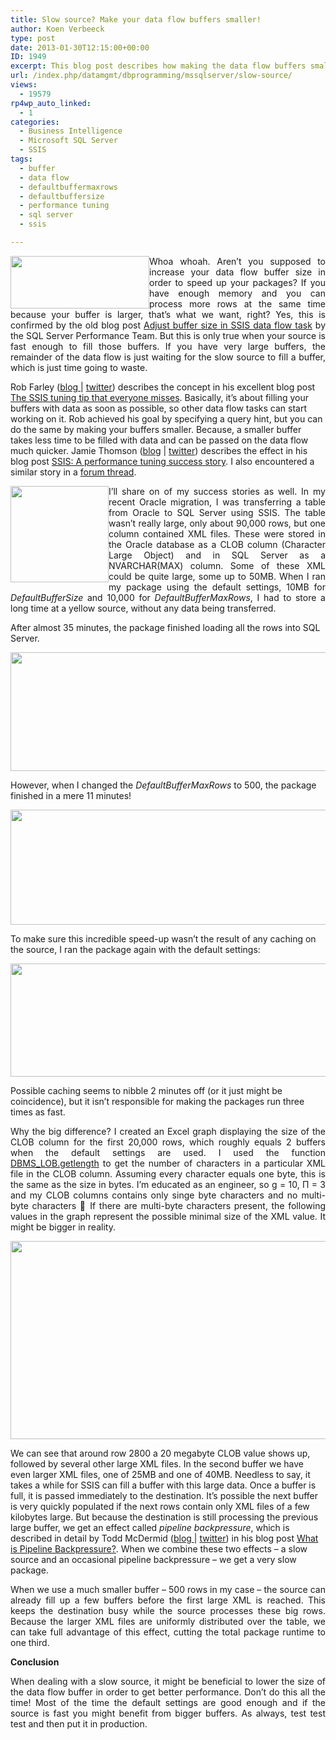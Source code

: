 ```yaml
---
title: Slow source? Make your data flow buffers smaller!
author: Koen Verbeeck
type: post
date: 2013-01-30T12:15:00+00:00
ID: 1949
excerpt: This blog post describes how making the data flow buffers smaller might give a performance boost in some scenarios.
url: /index.php/datamgmt/dbprogramming/mssqlserver/slow-source/
views:
  - 19579
rp4wp_auto_linked:
  - 1
categories:
  - Business Intelligence
  - Microsoft SQL Server
  - SSIS
tags:
  - buffer
  - data flow
  - defaultbuffermaxrows
  - defaultbuffersize
  - performance tuning
  - sql server
  - ssis

---
```

<p style="text-align: justify;">
  <a href="/media/users/koenverbeeck/SlowSource/PropertySettings.PNG?mtime=1359554797"><img style="float: left;" src="/wp-content/uploads/users/koenverbeeck/SlowSource/PropertySettings.PNG?mtime=1359554797" alt="" width="222" height="84" /></a>
</p>

<p style="text-align: justify;">
  Whoa whoah. Aren’t you supposed to increase your data flow buffer size in order to speed up your packages? If you have enough memory and you can process more rows at the same time because your buffer is larger, that’s what we want, right? Yes, this is confirmed by the old blog post <a href="http://blogs.msdn.com/b/sqlperf/archive/2007/05/11/adjust-buffer-size-in-ssis-data-flow-task.aspx">Adjust buffer size in SSIS data flow task</a> by the SQL Server Performance Team. But this is only true when your source is fast enough to fill those buffers. If you have very large buffers, the remainder of the data flow is just waiting for the slow source to fill a buffer, which is just time going to waste.
</p>

<span style="text-align: justify;">Rob Farley (</span><a style="text-align: justify;" href="http://sqlblog.com/blogs/rob_farley/default.aspx">blog </a><span style="text-align: justify;">| </span><a style="text-align: justify;" href="https://twitter.com/rob_farley">twitter</a><span style="text-align: justify;">) describes the concept in his excellent blog post </span><a style="text-align: justify;" href="http://sqlblog.com/blogs/rob_farley/archive/2011/02/17/the-ssis-tuning-tip-that-everyone-misses.aspx">The SSIS tuning tip that everyone misses</a><span style="text-align: justify;">. Basically, it’s about filling your buffers with data as soon as possible, so other data flow tasks can start working on it. Rob achieved his goal by specifying a query hint, but you can do the same by making your buffers smaller. Because, a smaller buffer takes less time to be filled with data and can be passed on the data flow much quicker. Jamie Thomson (</span><a style="text-align: justify;" href="http://sqlblog.com/blogs/jamie_thomson/default.aspx">blog</a> <span style="text-align: justify;">| </span><a style="text-align: justify;" href="https://twitter.com/jamiet">twitter</a><span style="text-align: justify;">) describes the effect in his blog post </span><a style="text-align: justify;" href="http://consultingblogs.emc.com/jamiethomson/archive/2007/12/18/SSIS_3A00_-A-performance-tuning-success-story.aspx">SSIS: A performance tuning success story</a><span style="text-align: justify;">. I also encountered a similar story in a </span><a style="text-align: justify;" href="http://www.sqlservercentral.com/Forums/Topic1404429-364-1.aspx#bm1404567">forum thread</a><span style="text-align: justify;">.</span>

<p style="text-align: justify;">
  <a href="/media/users/koenverbeeck/SlowSource/Pending.PNG?mtime=1359554789"><img style="float: left;" src="/wp-content/uploads/users/koenverbeeck/SlowSource/Pending.PNG?mtime=1359554789" alt="" width="157" height="154" /></a>
</p>

<p style="text-align: justify;">
  I’ll share on of my success stories as well. In my recent Oracle migration, I was transferring a table from Oracle to SQL Server using SSIS. The table wasn’t really large, only about 90,000 rows, but one column contained XML files. These were stored in the Oracle database as a CLOB column (Character Large Object) and in SQL Server as a NVARCHAR(MAX) column. Some of these XML could be quite large, some up to 50MB. When I ran my package using the default settings, 10MB for <em>DefaultBufferSize</em> and 10,000 for <em>DefaultBufferMaxRows</em>, I had to store a long time at a yellow source, without any data being transferred.
</p>

<span style="text-align: justify;">After almost 35 minutes, the package finished loading all the rows into SQL Server.</span>

<p style="text-align: justify;">
  <a style="text-align: center;" href="/media/users/koenverbeeck/SlowSource/Output1.PNG?mtime=1359554758"><img src="/wp-content/uploads/users/koenverbeeck/SlowSource/Output1.PNG?mtime=1359554758" alt="" width="796" height="190" /></a>
</p>

<span style="text-align: justify;">However, when I changed the </span>_DefaultBufferMaxRows_ <span style="text-align: justify;">to 500, the package finished in a mere 11 minutes!</span>

<p style="text-align: justify;">
  <a style="text-align: center;" href="/media/users/koenverbeeck/SlowSource/Output2.PNG?mtime=1359554763"><img src="/wp-content/uploads/users/koenverbeeck/SlowSource/Output2.PNG?mtime=1359554763" alt="" width="792" height="184" /></a>
</p>

<span style="text-align: justify;">To make sure this incredible speed-up wasn’t the result of any caching on the source, I ran the package again with the default settings:</span>

<p style="text-align: justify;">
  <a style="text-align: center;" href="/media/users/koenverbeeck/SlowSource/Output3.PNG?mtime=1359554783"><img src="/wp-content/uploads/users/koenverbeeck/SlowSource/Output3.PNG?mtime=1359554783" alt="" width="794" height="181" /></a>
</p>

<span style="text-align: justify;">Possible caching seems to nibble 2 minutes off (or it just might be coincidence), but it isn’t responsible for making the packages run three times as fast.</span>

<p style="text-align: justify;">
  Why the big difference? I created an Excel graph displaying the size of the CLOB column for the first 20,000 rows, which roughly equals 2 buffers when the default settings are used. I used the function <a href="http://docs.oracle.com/cd/B19306_01/appdev.102/b14258/d_lob.htm">DBMS_LOB.getlength</a> to get the number of characters in a particular XML file in the CLOB column. Assuming every character equals one byte, this is the same as the size in bytes. I’m educated as an engineer, so g = 10, &#928; = 3 and my CLOB columns contains only singe byte characters and no multi-byte characters 🙂 If there are multi-byte characters present, the following values in the graph represent the possible minimal size of the XML value. It might be bigger in reality.
</p>

<div class="image_block" style="text-align: center;">
  <a href="/media/users/koenverbeeck/SlowSource/Graph.PNG?mtime=1359554752"><img src="/wp-content/uploads/users/koenverbeeck/SlowSource/Graph.PNG?mtime=1359554752" alt="" width="507" height="317" /></a>
</div>

<span style="text-align: justify;">We can see that around row 2800 a 20 megabyte CLOB value shows up, followed by several other large XML files. In the second buffer we have even larger XML files, one of 25MB and one of 40MB. Needless to say, it takes a while for SSIS can fill a buffer with this large data. Once a buffer is full, it is passed immediately to the destination. It’s possible the next buffer is very quickly populated if the next rows contain only XML files of a few kilobytes large. But because the destination is still processing the previous large buffer, we get an effect called </span>_pipeline backpressure_<span style="text-align: justify;">, which is described in detail by Todd McDermid (</span><a style="text-align: justify;" href="http://toddmcdermid.blogspot.be/">blog </a><span style="text-align: justify;">| </span><a style="text-align: justify;" href="https://twitter.com/Todd_McDermid">twitter</a><span style="text-align: justify;">) in his blog post </span><a style="text-align: justify;" href="http://toddmcdermid.blogspot.be/2011/07/what-is-pipeline-backpressure.html">What is Pipeline Backpressure?</a><span style="text-align: justify;">. When we combine these two effects – a slow source and an occasional pipeline backpressure – we get a very slow package.</span>

<p style="text-align: justify;">
  When we use a much smaller buffer – 500 rows in my case – the source can already fill up a few buffers before the first large XML is reached. This keeps the destination busy while the source processes these big rows. Because the larger XML files are uniformly distributed over the table, we can take full advantage of this effect, cutting the total package runtime to one third.
</p>

<p style="text-align: justify;">
  <strong>Conclusion</strong>
</p>

<p style="text-align: justify;">
  When dealing with a slow source, it might be beneficial to lower the size of the data flow buffer in order to get better performance. Don’t do this all the time! Most of the time the default settings are good enough and if the source is fast you might benefit from bigger buffers. As always, test test test and then put it in production.
</p>